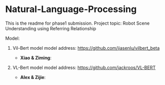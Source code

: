 # Natural-Language-Processing
This is the readme for phase1 submission. Project topic: Robot Scene Understanding using Referring Relationship

Model:

1. Vil-Bert model
   model address: https://github.com/jiasenlu/vilbert_beta
   - **Xiao & Ziming**:
   
2. VL-Bert model
   model address: https://github.com/jackroos/VL-BERT
   - **Alex & Zijie**: 
